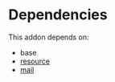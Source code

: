 # Dependencies

This addon depends on:

- base
- [resource](../../../../odoo-bringout-oca-ocb-resource)
- [mail](../../../../odoo-bringout-oca-ocb-mail)

